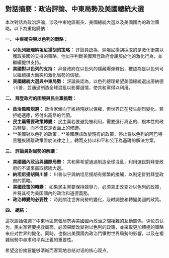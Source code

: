 ## 對話摘要：政治評論、中東局勢及美國總統大選

本次對話為政治評論，涉及中東地區衝突、美國總統大選以及美國國內的政治策略。以下為重點歸納：

**一、 中東衝突與以色列的戰略：**

*   **以色列總理納坦尼揚胡的策略：** 評論員認為，納坦尼揚胡採取的是激化衝突以獲取美國的支持的策略。他似乎判斷美國拜登政府會屈服於他的激化行為，並繼續提供支持。
*   **美國對以色列的支持：** 拜登政府在以色列的隱藏爆彈釋出，被認為是以色列可以繼續擴大衝突和激化局勢的信號。
*   **美國總統大選與中東局勢：** 評論員認為，以色列總理希望美國總統選出唐納德·川普，並通過制造全球混亂以影響選情，使共和黨得以利用。

**二、 拜登政府的困境與民主黨挑戰：**

*   **政治風險規避：** 政治家傾向于維持現狀以保權，但世界正在發生劇烈變化，若拒絕適應，將付出高昂的代價。
*   **民主黨需要政策轉變：** 民主黨若要避免被利用，需要進行真正的、根本性的政策轉變，而不仅仅是表面上的修飾。
*   **美國對以色列的政策：**美國應該改變現有的政策，停止将以色列的阿巴特黑種族隔離政策置於法律之上，轉而支持以和平和公正為基礎的解決方案。

**三、 評論員對局勢的解讀：**

*  **美國國內政治與國際局勢：**  共和黨希望通過制造全球混亂，利用選民對拜登政府的不滿來贏取總統大選。
*   **納坦尼揚胡與川普：** 川普似乎與納坦尼揚胡有頻繁的接觸，以制定針對拜登政府的策略。
*   **美國政策的轉變：** 如果民主黨要保持競爭力，必须真正改变对以色列的政策，并将其视为美国國內的政治和道德義務。
*   **政治轉變的必要性：** 時刻關注世界局勢的變化，及时調整和轉變美國的政策。

**四、 總結：**

這次談話強調了中東地區緊張局勢與美國國內政治之間複雜的互動關係。评论员认为，民主黨若要挽救局面，必须果斷改變對以色列的政策，並采取更加積極的策略来应对世界的變化。同時，也指出美國國內政治鬥爭對世界局勢的影響，以及在複雜局勢中尋求和平與正義的重要性。

希望这份摘要能够清晰而客观地总结对话的核心观点。